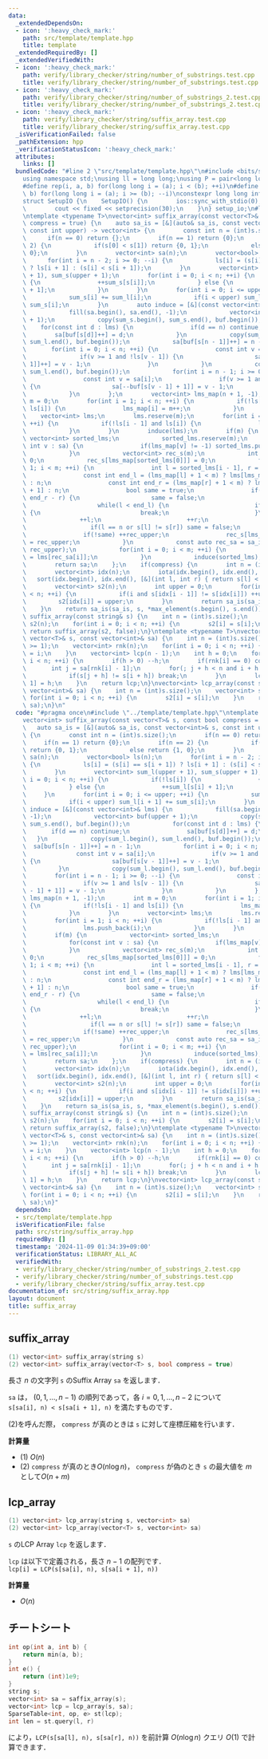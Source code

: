 ```yaml
---
data:
  _extendedDependsOn:
  - icon: ':heavy_check_mark:'
    path: src/template/template.hpp
    title: template
  _extendedRequiredBy: []
  _extendedVerifiedWith:
  - icon: ':heavy_check_mark:'
    path: verify/library_checker/string/number_of_substrings.test.cpp
    title: verify/library_checker/string/number_of_substrings.test.cpp
  - icon: ':heavy_check_mark:'
    path: verify/library_checker/string/number_of_substrings_2.test.cpp
    title: verify/library_checker/string/number_of_substrings_2.test.cpp
  - icon: ':heavy_check_mark:'
    path: verify/library_checker/string/suffix_array.test.cpp
    title: verify/library_checker/string/suffix_array.test.cpp
  _isVerificationFailed: false
  _pathExtension: hpp
  _verificationStatusIcon: ':heavy_check_mark:'
  attributes:
    links: []
  bundledCode: "#line 2 \"src/template/template.hpp\"\n#include <bits/stdc++.h>\n\
    using namespace std;\nusing ll = long long;\nusing P = pair<long long, long long>;\n\
    #define rep(i, a, b) for(long long i = (a); i < (b); ++i)\n#define rrep(i, a,\
    \ b) for(long long i = (a); i >= (b); --i)\nconstexpr long long inf = 4e18;\n\
    struct SetupIO {\n    SetupIO() {\n        ios::sync_with_stdio(0);\n        cin.tie(0);\n\
    \        cout << fixed << setprecision(30);\n    }\n} setup_io;\n#line 3 \"src/string/suffix_array.hpp\"\
    \ntemplate <typename T>\nvector<int> suffix_array(const vector<T>& s, const bool\
    \ compress = true) {\n    auto sa_is = [&](auto& sa_is, const vector<int>& s,\
    \ const int upper) -> vector<int> {\n        const int n = (int)s.size();\n  \
    \      if(n == 0) return {};\n        if(n == 1) return {0};\n        if(n ==\
    \ 2) {\n            if(s[0] < s[1]) return {0, 1};\n            else return {1,\
    \ 0};\n        }\n        vector<int> sa(n);\n        vector<bool> ls(n);\n  \
    \      for(int i = n - 2; i >= 0; --i) {\n            ls[i] = (s[i] == s[i + 1])\
    \ ? ls[i + 1] : (s[i] < s[i + 1]);\n        }\n        vector<int> sum_l(upper\
    \ + 1), sum_s(upper + 1);\n        for(int i = 0; i < n; ++i) {\n            if(!ls[i])\
    \ {\n                ++sum_s[s[i]];\n            } else {\n                ++sum_l[s[i]\
    \ + 1];\n            }\n        }\n        for(int i = 0; i <= upper; ++i) {\n\
    \            sum_s[i] += sum_l[i];\n            if(i < upper) sum_l[i + 1] +=\
    \ sum_s[i];\n        }\n        auto induce = [&](const vector<int>& lms) {\n\
    \            fill(sa.begin(), sa.end(), -1);\n            vector<int> buf(upper\
    \ + 1);\n            copy(sum_s.begin(), sum_s.end(), buf.begin());\n        \
    \    for(const int d : lms) {\n                if(d == n) continue;\n        \
    \        sa[buf[s[d]]++] = d;\n            }\n            copy(sum_l.begin(),\
    \ sum_l.end(), buf.begin());\n            sa[buf[s[n - 1]]++] = n - 1;\n     \
    \       for(int i = 0; i < n; ++i) {\n                const int v = sa[i];\n \
    \               if(v >= 1 and !ls[v - 1]) {\n                    sa[buf[s[v -\
    \ 1]]++] = v - 1;\n                }\n            }\n            copy(sum_l.begin(),\
    \ sum_l.end(), buf.begin());\n            for(int i = n - 1; i >= 0; --i) {\n\
    \                const int v = sa[i];\n                if(v >= 1 and ls[v - 1])\
    \ {\n                    sa[--buf[s[v - 1] + 1]] = v - 1;\n                }\n\
    \            }\n        };\n        vector<int> lms_map(n + 1, -1);\n        int\
    \ m = 0;\n        for(int i = 1; i < n; ++i) {\n            if(!ls[i - 1] and\
    \ ls[i]) {\n                lms_map[i] = m++;\n            }\n        }\n    \
    \    vector<int> lms;\n        lms.reserve(m);\n        for(int i = 1; i < n;\
    \ ++i) {\n            if(!ls[i - 1] and ls[i]) {\n                lms.push_back(i);\n\
    \            }\n        }\n        induce(lms);\n        if(m) {\n           \
    \ vector<int> sorted_lms;\n            sorted_lms.reserve(m);\n            for(const\
    \ int v : sa) {\n                if(lms_map[v] != -1) sorted_lms.push_back(v);\n\
    \            }\n            vector<int> rec_s(m);\n            int rec_upper =\
    \ 0;\n            rec_s[lms_map[sorted_lms[0]]] = 0;\n            for(int i =\
    \ 1; i < m; ++i) {\n                int l = sorted_lms[i - 1], r = sorted_lms[i];\n\
    \                const int end_l = (lms_map[l] + 1 < m) ? lms[lms_map[l] + 1]\
    \ : n;\n                const int end_r = (lms_map[r] + 1 < m) ? lms[lms_map[r]\
    \ + 1] : n;\n                bool same = true;\n                if(end_l - l !=\
    \ end_r - r) {\n                    same = false;\n                } else {\n\
    \                    while(l < end_l) {\n                        if(s[l] != s[r])\
    \ {\n                            break;\n                        }\n         \
    \               ++l;\n                        ++r;\n                    }\n  \
    \                  if(l == n or s[l] != s[r]) same = false;\n                }\n\
    \                if(!same) ++rec_upper;\n                rec_s[lms_map[sorted_lms[i]]]\
    \ = rec_upper;\n            }\n            const auto rec_sa = sa_is(sa_is, rec_s,\
    \ rec_upper);\n            for(int i = 0; i < m; ++i) {\n                sorted_lms[i]\
    \ = lms[rec_sa[i]];\n            }\n            induce(sorted_lms);\n        }\n\
    \        return sa;\n    };\n    if(compress) {\n        int n = (int)s.size();\n\
    \        vector<int> idx(n);\n        iota(idx.begin(), idx.end(), 0);\n     \
    \   sort(idx.begin(), idx.end(), [&](int l, int r) { return s[l] < s[r]; });\n\
    \        vector<int> s2(n);\n        int upper = 0;\n        for(int i = 0; i\
    \ < n; ++i) {\n            if(i and s[idx[i - 1]] != s[idx[i]]) ++upper;\n   \
    \         s2[idx[i]] = upper;\n        }\n        return sa_is(sa_is, s2, upper);\n\
    \    }\n    return sa_is(sa_is, s, *max_element(s.begin(), s.end()));\n}\nvector<int>\
    \ suffix_array(const string& s) {\n    int n = (int)s.size();\n    vector<int>\
    \ s2(n);\n    for(int i = 0; i < n; ++i) {\n        s2[i] = s[i];\n    }\n   \
    \ return suffix_array(s2, false);\n}\ntemplate <typename T>\nvector<int> lcp_array(const\
    \ vector<T>& s, const vector<int>& sa) {\n    int n = (int)s.size();\n    assert(n\
    \ >= 1);\n    vector<int> rnk(n);\n    for(int i = 0; i < n; ++i) {\n        rnk[sa[i]]\
    \ = i;\n    }\n    vector<int> lcp(n - 1);\n    int h = 0;\n    for(int i = 0;\
    \ i < n; ++i) {\n        if(h > 0) --h;\n        if(rnk[i] == 0) continue;\n \
    \       int j = sa[rnk[i] - 1];\n        for(; j + h < n and i + h < n; ++h) {\n\
    \            if(s[j + h] != s[i + h]) break;\n        }\n        lcp[rnk[i] -\
    \ 1] = h;\n    }\n    return lcp;\n}\nvector<int> lcp_array(const string& s, const\
    \ vector<int>& sa) {\n    int n = (int)s.size();\n    vector<int> s2(n);\n   \
    \ for(int i = 0; i < n; ++i) {\n        s2[i] = s[i];\n    }\n    return lcp_array(s2,\
    \ sa);\n}\n"
  code: "#pragma once\n#include \"../template/template.hpp\"\ntemplate <typename T>\n\
    vector<int> suffix_array(const vector<T>& s, const bool compress = true) {\n \
    \   auto sa_is = [&](auto& sa_is, const vector<int>& s, const int upper) -> vector<int>\
    \ {\n        const int n = (int)s.size();\n        if(n == 0) return {};\n   \
    \     if(n == 1) return {0};\n        if(n == 2) {\n            if(s[0] < s[1])\
    \ return {0, 1};\n            else return {1, 0};\n        }\n        vector<int>\
    \ sa(n);\n        vector<bool> ls(n);\n        for(int i = n - 2; i >= 0; --i)\
    \ {\n            ls[i] = (s[i] == s[i + 1]) ? ls[i + 1] : (s[i] < s[i + 1]);\n\
    \        }\n        vector<int> sum_l(upper + 1), sum_s(upper + 1);\n        for(int\
    \ i = 0; i < n; ++i) {\n            if(!ls[i]) {\n                ++sum_s[s[i]];\n\
    \            } else {\n                ++sum_l[s[i] + 1];\n            }\n   \
    \     }\n        for(int i = 0; i <= upper; ++i) {\n            sum_s[i] += sum_l[i];\n\
    \            if(i < upper) sum_l[i + 1] += sum_s[i];\n        }\n        auto\
    \ induce = [&](const vector<int>& lms) {\n            fill(sa.begin(), sa.end(),\
    \ -1);\n            vector<int> buf(upper + 1);\n            copy(sum_s.begin(),\
    \ sum_s.end(), buf.begin());\n            for(const int d : lms) {\n         \
    \       if(d == n) continue;\n                sa[buf[s[d]]++] = d;\n         \
    \   }\n            copy(sum_l.begin(), sum_l.end(), buf.begin());\n          \
    \  sa[buf[s[n - 1]]++] = n - 1;\n            for(int i = 0; i < n; ++i) {\n  \
    \              const int v = sa[i];\n                if(v >= 1 and !ls[v - 1])\
    \ {\n                    sa[buf[s[v - 1]]++] = v - 1;\n                }\n   \
    \         }\n            copy(sum_l.begin(), sum_l.end(), buf.begin());\n    \
    \        for(int i = n - 1; i >= 0; --i) {\n                const int v = sa[i];\n\
    \                if(v >= 1 and ls[v - 1]) {\n                    sa[--buf[s[v\
    \ - 1] + 1]] = v - 1;\n                }\n            }\n        };\n        vector<int>\
    \ lms_map(n + 1, -1);\n        int m = 0;\n        for(int i = 1; i < n; ++i)\
    \ {\n            if(!ls[i - 1] and ls[i]) {\n                lms_map[i] = m++;\n\
    \            }\n        }\n        vector<int> lms;\n        lms.reserve(m);\n\
    \        for(int i = 1; i < n; ++i) {\n            if(!ls[i - 1] and ls[i]) {\n\
    \                lms.push_back(i);\n            }\n        }\n        induce(lms);\n\
    \        if(m) {\n            vector<int> sorted_lms;\n            sorted_lms.reserve(m);\n\
    \            for(const int v : sa) {\n                if(lms_map[v] != -1) sorted_lms.push_back(v);\n\
    \            }\n            vector<int> rec_s(m);\n            int rec_upper =\
    \ 0;\n            rec_s[lms_map[sorted_lms[0]]] = 0;\n            for(int i =\
    \ 1; i < m; ++i) {\n                int l = sorted_lms[i - 1], r = sorted_lms[i];\n\
    \                const int end_l = (lms_map[l] + 1 < m) ? lms[lms_map[l] + 1]\
    \ : n;\n                const int end_r = (lms_map[r] + 1 < m) ? lms[lms_map[r]\
    \ + 1] : n;\n                bool same = true;\n                if(end_l - l !=\
    \ end_r - r) {\n                    same = false;\n                } else {\n\
    \                    while(l < end_l) {\n                        if(s[l] != s[r])\
    \ {\n                            break;\n                        }\n         \
    \               ++l;\n                        ++r;\n                    }\n  \
    \                  if(l == n or s[l] != s[r]) same = false;\n                }\n\
    \                if(!same) ++rec_upper;\n                rec_s[lms_map[sorted_lms[i]]]\
    \ = rec_upper;\n            }\n            const auto rec_sa = sa_is(sa_is, rec_s,\
    \ rec_upper);\n            for(int i = 0; i < m; ++i) {\n                sorted_lms[i]\
    \ = lms[rec_sa[i]];\n            }\n            induce(sorted_lms);\n        }\n\
    \        return sa;\n    };\n    if(compress) {\n        int n = (int)s.size();\n\
    \        vector<int> idx(n);\n        iota(idx.begin(), idx.end(), 0);\n     \
    \   sort(idx.begin(), idx.end(), [&](int l, int r) { return s[l] < s[r]; });\n\
    \        vector<int> s2(n);\n        int upper = 0;\n        for(int i = 0; i\
    \ < n; ++i) {\n            if(i and s[idx[i - 1]] != s[idx[i]]) ++upper;\n   \
    \         s2[idx[i]] = upper;\n        }\n        return sa_is(sa_is, s2, upper);\n\
    \    }\n    return sa_is(sa_is, s, *max_element(s.begin(), s.end()));\n}\nvector<int>\
    \ suffix_array(const string& s) {\n    int n = (int)s.size();\n    vector<int>\
    \ s2(n);\n    for(int i = 0; i < n; ++i) {\n        s2[i] = s[i];\n    }\n   \
    \ return suffix_array(s2, false);\n}\ntemplate <typename T>\nvector<int> lcp_array(const\
    \ vector<T>& s, const vector<int>& sa) {\n    int n = (int)s.size();\n    assert(n\
    \ >= 1);\n    vector<int> rnk(n);\n    for(int i = 0; i < n; ++i) {\n        rnk[sa[i]]\
    \ = i;\n    }\n    vector<int> lcp(n - 1);\n    int h = 0;\n    for(int i = 0;\
    \ i < n; ++i) {\n        if(h > 0) --h;\n        if(rnk[i] == 0) continue;\n \
    \       int j = sa[rnk[i] - 1];\n        for(; j + h < n and i + h < n; ++h) {\n\
    \            if(s[j + h] != s[i + h]) break;\n        }\n        lcp[rnk[i] -\
    \ 1] = h;\n    }\n    return lcp;\n}\nvector<int> lcp_array(const string& s, const\
    \ vector<int>& sa) {\n    int n = (int)s.size();\n    vector<int> s2(n);\n   \
    \ for(int i = 0; i < n; ++i) {\n        s2[i] = s[i];\n    }\n    return lcp_array(s2,\
    \ sa);\n}"
  dependsOn:
  - src/template/template.hpp
  isVerificationFile: false
  path: src/string/suffix_array.hpp
  requiredBy: []
  timestamp: '2024-11-09 01:34:39+09:00'
  verificationStatus: LIBRARY_ALL_AC
  verifiedWith:
  - verify/library_checker/string/number_of_substrings_2.test.cpp
  - verify/library_checker/string/number_of_substrings.test.cpp
  - verify/library_checker/string/suffix_array.test.cpp
documentation_of: src/string/suffix_array.hpp
layout: document
title: suffix_array
---
```


## suffix_array

```cpp
(1) vector<int> suffix_array(string s)
(2) vector<int> suffix_array(vector<T> s, bool compress = true)
```

長さ $n$ の文字列 `s` のSuffix Array `sa` を返します．

`sa` は， $(0, 1, ..., n - 1)$ の順列であって，各 $i = 0, 1, ..., n - 2$ について<br>
`s[sa[i], n) < s[sa[i + 1], n)` を満たすものです．

(2)を呼んだ際， `compress` が真のときは `s` に対して座標圧縮を行います．

**計算量**

- (1) $O(n)$
- (2) `compress` が真のとき$O(n \log n)$， `compress` が偽のとき `s` の最大値を $m$ として$O(n + m)$

## lcp_array

```cpp
(1) vector<int> lcp_array(string s, vector<int> sa)
(2) vector<int> lcp_array(vector<T> s, vector<int> sa)
```

`s` のLCP Array `lcp` を返します．

`lcp` は以下で定義される，長さ $n - 1$ の配列です．<br>
`lcp[i] = LCP(s[sa[i], n), s[sa[i + 1], n))`

**計算量**

- $O(n)$

## チートシート
```cpp
int op(int a, int b) {
    return min(a, b);
}
int e() {
    return (int)1e9;
}
string s;
vector<int> sa = saffix_array(s);
vector<int> lcp = lcp_array(s, sa);
SparseTable<int, op, e> st(lcp);
int len = st.query(l, r)
```
により，`LCP(s[sa[l], n), s[sa[r], n))` を前計算 $O(n \log n)$ クエリ $O(1)$ で計算できます．